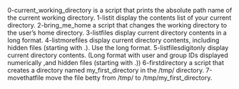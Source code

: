 0-current_working_directory is a script that prints the absolute path name of the current working directory.
1-listit display the contents list of your current directory.
2-bring_me_home a script that changes the working directory to the user’s home directory.
3-listfiles display current directory contents in a long format.
4-listmorefiles display current directory contents, including hidden files (starting with .). Use the long format.
5-listfilesdigitonly display current directory contents. (Long format with user and group IDs displayed numerically ,and hidden files (starting with .))
6-firstdirectory a script that creates a directory named my_first_directory in the /tmp/ directory.
7-movethatfile move the file betty from /tmp/ to /tmp/my_first_directory.
